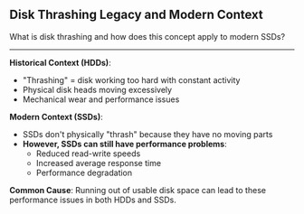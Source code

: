 ## Disk Thrashing Legacy and Modern Context

What is disk thrashing and how does this concept apply to modern SSDs?

---

**Historical Context (HDDs)**:
- "Thrashing" = disk working too hard with constant activity
- Physical disk heads moving excessively
- Mechanical wear and performance issues

**Modern Context (SSDs)**:
- SSDs don't physically "thrash" because they have no moving parts
- **However, SSDs can still have performance problems**:
  - Reduced read-write speeds
  - Increased average response time
  - Performance degradation

**Common Cause**: Running out of usable disk space can lead to these performance issues in both HDDs and SSDs.

